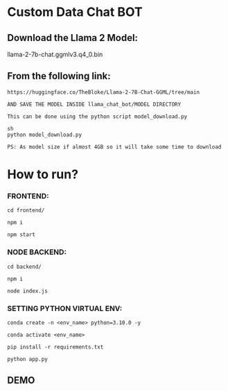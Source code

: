 # Custom Data Chat BOT

## Download the Llama 2 Model:

llama-2-7b-chat.ggmlv3.q4_0.bin


## From the following link:

```
https://huggingface.co/TheBloke/Llama-2-7B-Chat-GGML/tree/main

AND SAVE THE MODEL INSIDE llama_chat_bot/MODEL DIRECTORY 

This can be done using the python script model_download.py
```

```
sh
python model_download.py

PS: As model size if almost 4GB so it will take some time to download 
```

# How to run?
### FRONTEND:

```change to frontend directory 
cd frontend/
```

```To install node module
npm i 
```

```To start react app
npm start
```

### NODE BACKEND:

```change to backend directory 
cd backend/
```

```To install node module
npm i
```

```To start server
node index.js
```

### SETTING PYTHON VIRTUAL ENV:

```CREATE VIRTUAL ENV
conda create -n <env_name> python=3.10.0 -y 
```

```ACTIVATE VIRTUAL ENV
conda activate <env_name>
```


```INSTALL REQUIREMENTS
pip install -r requirements.txt
```

```RUN THE FLASK BACKEND FOR WEBAPP
python app.py
```

## DEMO 

